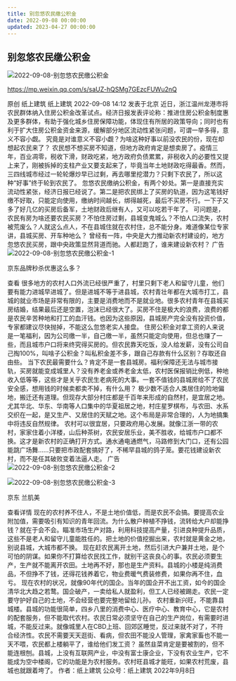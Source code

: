 ```yaml
---
title: 别忽悠农民缴公积金
date: 2022-09-08 00:00:00
updated: 2023-04-27 00:00:00
---
```



## 别忽悠农民缴公积金




![2022-09-08-别忽悠农民缴公积金](assets/2022-09-08-别忽悠农民缴公积金.jpeg)






https://mp.weixin.qq.com/s/saUZ-hQSMg7GEzcFUWu2nQ




原创 纸上建筑 纸上建筑 2022-09-08 14:12 发表于北京
近日，浙江温州龙港市将农民群体纳入住房公积金改革试点。经济日报发表评论称：推进住房公积金制度惠及更多群体，有助于强化城乡住房保障功能，体现住有所居的政策导向；同时也有利于扩大住房公积金资金来源，缓解部分地区流动性紧张问题，可谓一举多得，意义不容小觑。
究竟是对谁意义不容小觑？为啥这种好事以前没农民的份，现在却想起农民来了？
农民想不想买房不知道，但地方政府肯定是想卖房了。疫情三年，百业凋零，税收下滑，财政吃紧，地方政府负债累累，非税收入的必要性又提上来了，刚被拆掉的支柱产业又要支起来了，毕竟当年土地财政吃得最香。然而，三四线城市经过一轮轮爆炒早已过剩，再去哪里挖潜力？只剩下农民了，所以这种“好事”终于轮到农民了。
忽悠农民缴纳公积金，有两个妙处。第一是直接充实流动性紧张，经济日报已经说了。第二是把农民绑上了买房的轨道，因为这笔钱好缴不好取，只能定向使用，缴纳时间越长，绑得越死，最后不买房不行。一下子又多了好几亿的买房后备军，土地财政后继有人，又可以吃若干年了。
可问题是，农民有房为啥还要农民买房？不怕住房过剩，县城变鬼城么？不怕人口流失，农村被荒废么？人就这么点人，不在县城住就在农村住，总不能分身。难道像某位专家讲，县城买房、开车种地么？
曾经有一阵，中央是大力推动新农村建设的，地方忽悠农民买房，跟中央政策显然背道而驰。人都赶跑了，谁来建设新农村？
广告
![2022-09-08-别忽悠农民缴公积金-1](assets/2022-09-08-别忽悠农民缴公积金-1.png)

京东品牌秒杀优惠这么多？

查看
很多地方的农村人口外流已经很严重了，村里只剩下老人和留守儿童，他们要有能力进城早进城了。但是进城不等于进县城，农村青壮年都在大城市打工，县城的就业市场是非常有限的，主要是消费地而不是就业地。很多农村青年在县城买房结婚，结果最后还是空置，泡沫已经很大了。买房不住是极大的浪费，浪费的都是农民辛苦种地和打工的血汗钱。也因为这些原因，县城房产完全没有投资价值，专家都建议尽快抛掉，不能这么忽悠老实人接盘。
住房公积金对拿工资的人来说是一笔福利，因为公司缴一半，自己缴一半，虽然只能定向使用，但总也赚了一些，而且城市户口将来终究得买房的。但农民靠天吃饭，没人给发薪，没有公司自己掏100%，叫啥子公积金？叫私积金差不多，跟自己存款有什么区别？存取还自由些。
当下农民最需要什么？肯定不是一套县城房。福利保障还无法与城市接轨，买房就能变成城里人？没有养老金或养老金太低，农村医保报销比例低，种地收入低等等，这些才是关乎农民生老病死的大事。一套不值钱的县城房给不了农民安全感，想用钱的时候卖都卖不掉，有什么用？
极少数不适合人类居住的险地偏地，搬迁还有道理。但现存大部分村庄都是千百年来形成的自然村，是宜居之地。尤其华北、华东、华南等人口集中的华夏祖居之地，村庄星罗棋布，与农田、水系交织在一起，是又生产、又居住的天赋之地。这个布局是非常合理的，人为地搞集中将违反自然规律。
农村可以很宜居，只要政府用心发展。就像江浙一带的农村，家家住着小洋楼，山后种茶树，农民安居乐业，美不胜收，给城市户口都不换。这才是新农村的正确打开方式。通水通电通燃气，马路修到大门口，还有公园能跳广场舞……只要把市政配套搞好了，不稀罕县城的鸽子笼。要花钱建设新农村，而不是任其破败变着法逼人走。
广告
![2022-09-08-别忽悠农民缴公积金-2](assets/2022-09-08-别忽悠农民缴公积金-2.png)

![2022-09-08-别忽悠农民缴公积金-3](assets/2022-09-08-别忽悠农民缴公积金-3.jpeg)

京东 兰肌美

查看详情
现在的农村养不住人，不是土地价值低，而是农民不会搞。要提高农业附加值，需要吸引有知识的青年回流。为什么散户种植不挣钱，流转给大户却能挣钱？就在于会不会。瞄准市场生产对路，利用科技提高产量，引进良种提升品质，这些不是老人和留守儿童能胜任的。把土地的价值挖掘出来，农村就是黄金之地，别说县城，大城市都不换。
现在赶农民离开土地，然后引进大户兼并土地，是个可怕的阴谋。如果你不打算给农民找工作，就别干这丧良心的事。农民必须要生产，生产就不能离开农田。土地再不好，那也是生产资料。县城的小楼是纯消费品，不但挣不了钱，还得花钱养着它，物业费暖气费装修费，如果你再不住，血亏。
现在农村的状况，就像90年代的国企。当年的国企开不出工资，如今的国企清华北大趋之若鹜。国企破产，一卖给私人就盈利，但工人已经被踢走。农民一定要守护好自己的土地，不会经营也要完整地留给儿孙。
农村重新兴旺，不能靠县城楼。县城的功能很简单，四乡八里的消费中心、医疗中心、教育中心，它是农村的配套服务，但不能取代农村。农民日常必须坚守在自己的生产岗位，有需要时进城，不能反过来。就像城里人在CBD上班、回郊区睡觉，反过来就不对了，不符合经济性。农民不需要天天逛街、看病，但农田不能没人管理，家禽家畜也不能一天不喂，农民都上楼躺平了，谁给他们发工资？
虽然韭菜肯定是要被割的，但不能连根刨。县城，上没有互联网产业，中没有富士康企业，下没有农业生产，它不能成为空中楼阁，它的功能是为农村服务。农村旺县城才能旺，如果农村荒废，县城也就跟着垮了。
作者：纸上建筑
公众号：纸上建筑
2022年9月8日
